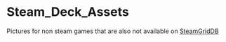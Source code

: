 # Steam_Deck_Assets
Pictures for non steam games that are also not available on <a href="https://www.steamgriddb.com/">SteamGridDB</a>
